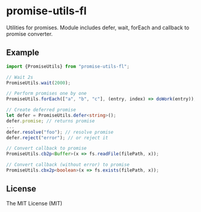 promise-utils-fl
====

Utilities for promises. Module includes defer, wait, forEach and callback to promise converter.

Example
---

```typescript
import {PromiseUtils} from "promise-utils-fl";

// Wait 2s
PromiseUtils.wait(2000);

// Perform promises one by one
PromiseUtils.forEach(["a", "b", "c"], (entry, index) => doWork(entry));

// Create deferred promise
let defer = PromiseUtils.defer<string>();
defer.promise; // returns promise
...
defer.resolve("foo"); // resolve promise
defer.reject("error"); // or reject it

// Convert callback to promise
PromiseUtils.cb2p<Buffer>(x => fs.readFile(filePath, x));

// Convert callback (without error) to promise
PromiseUtils.cbx2p<boolean>(x => fs.exists(filePath, x));
```

License
---

The MIT License (MIT)
